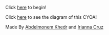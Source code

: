 Click [here]() to begin!

Click [here](https://docs.google.com/a/hstat.org/drawings/d/1vlYUMK7ykbxGJ2e4VBWfVlrG8MeJfBJk_TMI4te4QjA/edit?usp=sharing) to see the diagram of this CYOA!

Made By [Abdelmonem Khedr](https://github.com/abdelk7344) and [Irianna Cruz](https://github.com/Irianna)